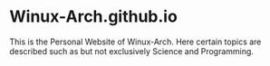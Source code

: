 # Winux-Arch.github.io

This is the Personal Website of Winux-Arch.
Here certain topics are described such as but not exclusively Science and Programming.
